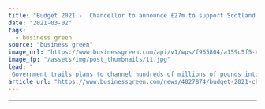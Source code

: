 ```yaml
---
title: "Budget 2021 -  Chancellor to announce £27m to support Scotland's clean energy transition"
date: "2021-03-02"
tags: 
  - business green
source: "business green"
image_url: "https://www.businessgreen.com/api/v1/wps/f965804/a159c5f5-4ad0-43f9-9fae-a175da4bb816/9/North-sea-oil-rig-185x114.jpg"
image_fp: "/assets/img/post_thumbnails/11.jpg"
lead: "
 Government trails plans to channel hundreds of millions of pounds into shifting the UK's oil and gas sector towards a cleaner future ..."
article_url: "https://www.businessgreen.com/news/4027874/budget-2021-chancellor-announce-gbp27m-support-scotland-clean-energy-transition"
---
```


---
